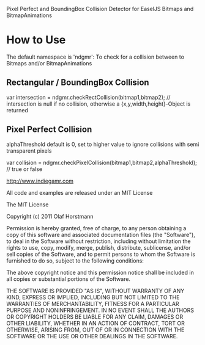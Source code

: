 Pixel Perfect and BoundingBox Collision Detector for EaselJS Bitmaps and BitmapAnimations

How to Use
==========

The default namespace is 'ndgmr':
To check for a collision between to Bitmaps and/or BitmapAnimations

Rectangular / BoundingBox Collision
-----------------------------------
var intersection = ndgmr.checkRectCollision(bitmap1,bitmap2);
// intersection is null if no collision, otherwise a {x,y,width,height}-Object is returned

Pixel Perfect Collision
-----------------------
alphaThreshold default is 0, set to higher value to ignore collisions with semi transparent
pixels

var collision = ndgmr.checkPixelCollision(bitmap1,bitmap2,alphaThreshold);
// true or false

http://www.indiegamr.com

All code and examples are released under an MIT License

The MIT License

Copyright (c) 2011 Olaf Horstmann

Permission is hereby granted, free of charge, to any person obtaining a copy
of this software and associated documentation files (the "Software"), to deal
in the Software without restriction, including without limitation the rights
to use, copy, modify, merge, publish, distribute, sublicense, and/or sell
copies of the Software, and to permit persons to whom the Software is
furnished to do so, subject to the following conditions:

The above copyright notice and this permission notice shall be included in
all copies or substantial portions of the Software.

THE SOFTWARE IS PROVIDED "AS IS", WITHOUT WARRANTY OF ANY KIND, EXPRESS OR
IMPLIED, INCLUDING BUT NOT LIMITED TO THE WARRANTIES OF MERCHANTABILITY,
FITNESS FOR A PARTICULAR PURPOSE AND NONINFRINGEMENT. IN NO EVENT SHALL THE
AUTHORS OR COPYRIGHT HOLDERS BE LIABLE FOR ANY CLAIM, DAMAGES OR OTHER
LIABILITY, WHETHER IN AN ACTION OF CONTRACT, TORT OR OTHERWISE, ARISING FROM,
OUT OF OR IN CONNECTION WITH THE SOFTWARE OR THE USE OR OTHER DEALINGS IN
THE SOFTWARE.